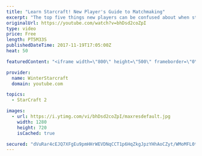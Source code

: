 ```yaml
---
title: "Learn Starcraft! New Player's Guide to Matchmaking"
excerpt: "The top five things new players can be confused about when starting off playing Starcraft 2!"
originalUrl: https://youtube.com/watch?v=bhDsd2coZpI
type: video
price: Free
length: PT5M33S
publishedDateTime: 2017-11-19T17:05:00Z
heat: 50

featuredContent: "<iframe width=\"800\" height=\"500\" frameborder=\"0\" src=\"https://www.youtube.com/embed/bhDsd2coZpI\" allow=\"accelerometer; autoplay; encrypted-media; gyroscope; picture-in-picture\" allowfullscreen></iframe>"

provider:
  name: WinterStarcraft
  domain: youtube.com

topics:
  - StarCraft 2

images:
  - url: https://i.ytimg.com/vi/bhDsd2coZpI/maxresdefault.jpg
    width: 1280
    height: 720
    isCached: true

secured: "dVuRar4cEJQ7XFgEu9pmHHrWEVDNqCCT1p6HqZkgJpzYHhAoCZyt/WMoMFL0tI2yHNvYgwfuCU9a+K/w6gdImd5tE15rDdA8ZstI5HD17DQipN7jF9rdjYLR1EOAKhM/8RXn98cOLdB4omgS1qqXZB8R7Qa96ihaJDWZcDzsRajgndXQk2YuQ1oNkNJAq3dlMHSSl4z/R8GtNaVl6hXFKFFELn0enxhbSZ3txt1AKIx903aTUIz9XNzgvDFx3182blWouhfNKEup0i+B+ZOWhxztLxTsqbBf7fhfpHXiDuSkyiMS+WX9BUfJPFN/hyAFi7nVR+S2gczUn9LNG5+RIO+qA6l93aVBPnPZkIHweX3VAfnjtaXTjHQtJsGOwmdnVgSNcd4fvnlFvW+kFWApeKPa0G5rZTiYVqfU/magHM0=;dVAl0IuNVVO2HHM50FaJmQ=="
---
```



